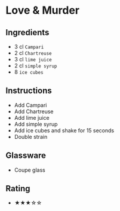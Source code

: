 # Love & Murder

## Ingredients
- 3 cl `Campari`
- 2 cl `Chartreuse`
- 3 cl `lime juice`
- 2 cl `simple syrup`
- 8 `ice cubes`

## Instructions
- Add Campari
- Add Chartreuse
- Add lime juice
- Add simple syrup
- Add ice cubes and shake for 15 seconds
- Double strain

## Glassware
- Coupe glass

## Rating
- ★★★☆☆